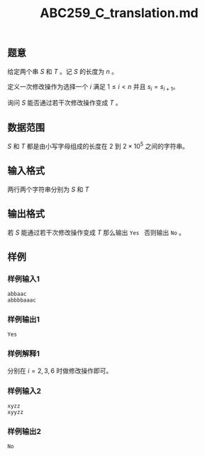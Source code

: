 ﻿---
title: "ABC259_C_translation.md"
tags: []
author: ""
created: ""
---

## 题意

给定两个串 $S$ 和 $T$ 。记 $S$ 的长度为 $n$ 。

定义一次修改操作为选择一个 $i$ 满足 $1 \leq i < n$ 并且 $s_i=s_{i+1}$。  

询问 $S$ 能否通过若干次修改操作变成 $T$ 。

## 数据范围

$S$ 和 $T$ 都是由小写字母组成的长度在 $2$ 到 $2 \times 10^5$ 之间的字符串。

## 输入格式

两行两个字符串分别为 $S$ 和 $T$ 

## 输出格式

若 $S$ 能通过若干次修改操作变成 $T$ 那么输出 ```Yes ``` 否则输出 ``` No ``` 。

## 样例

### 样例输入1

```
abbaac
abbbbaaac
```

### 样例输出1

```
Yes
```

### 样例解释1

分别在 $i=2,3,6$ 时做修改操作即可。

### 样例输入2

```
xyzz
xyyzz
```

### 样例输出2

```
No
```

# 

